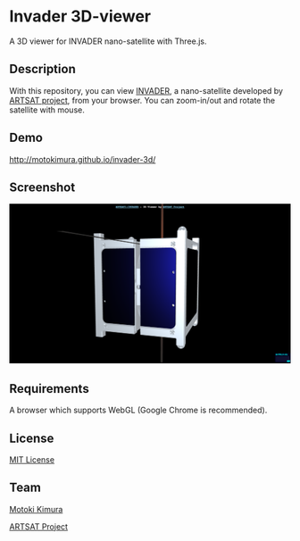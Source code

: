 Invader 3D-viewer
====
A 3D viewer for INVADER nano-satellite with Three.js.

## Description

With this repository, you can view [INVADER](http://artsat.jp/en/project/invader), a nano-satellite developed by [ARTSAT project](http://artsat.jp), from your browser. 
You can zoom-in/out and rotate the satellite with mouse.

## Demo

http://motokimura.github.io/invader-3d/

## Screenshot

<img src="screen_capture.png" />

## Requirements

A browser which supports WebGL (Google Chrome is recommended).

## License

[MIT License](LICENSE.txt)

## Team

[Motoki Kimura](https://github.com/motokimura)

[ARTSAT Project](https://github.com/ARTSAT)

